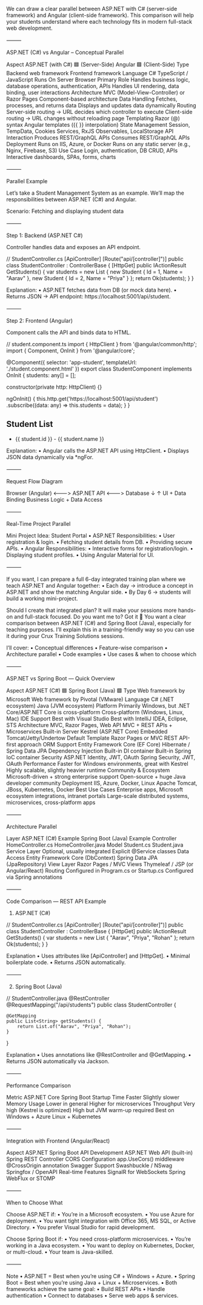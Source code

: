 We can draw a clear parallel between ASP.NET with C# (server-side framework) and Angular (client-side framework).
This comparison will help your students understand where each technology fits in modern full-stack web development.


⸻

ASP.NET (C#) vs Angular – Conceptual Parallel

Aspect	ASP.NET (with C#) 🟦 (Server-Side)	Angular 🟩 (Client-Side)
Type	Backend web framework	Frontend framework
Language	C#	TypeScript / JavaScript
Runs On	Server	Browser
Primary Role	Handles business logic, database operations, authentication, APIs	Handles UI rendering, data binding, user interactions
Architecture	MVC (Model-View-Controller) or Razor Pages	Component-based architecture
Data Handling	Fetches, processes, and returns data	Displays and updates data dynamically
Routing	Server-side routing → URL decides which controller to execute	Client-side routing → URL changes without reloading page
Templating	Razor (@) syntax	Angular templates ({{ }} interpolation)
State Management	Session, TempData, Cookies	Services, RxJS Observables, LocalStorage
API Interaction	Produces REST/GraphQL APIs	Consumes REST/GraphQL APIs
Deployment	Runs on IIS, Azure, or Docker	Runs on any static server (e.g., Nginx, Firebase, S3)
Use Case	Login, authentication, DB CRUD, APIs	Interactive dashboards, SPAs, forms, charts


⸻

Parallel Example

Let’s take a Student Management System as an example.
We’ll map the responsibilities between ASP.NET (C#) and Angular.

Scenario: Fetching and displaying student data

⸻

Step 1: Backend (ASP.NET C#)

Controller handles data and exposes an API endpoint.

// StudentController.cs
[ApiController]
[Route("api/[controller]")]
public class StudentController : ControllerBase
{
    [HttpGet]
    public IActionResult GetStudents()
    {
        var students = new List<Student>
        {
            new Student { Id = 1, Name = "Aarav" },
            new Student { Id = 2, Name = "Priya" }
        };
        return Ok(students);
    }
}

Explanation:
	•	ASP.NET fetches data from DB (or mock data here).
	•	Returns JSON → API endpoint: https://localhost:5001/api/student.

⸻

Step 2: Frontend (Angular)

Component calls the API and binds data to HTML.

// student.component.ts
import { HttpClient } from '@angular/common/http';
import { Component, OnInit } from '@angular/core';

@Component({
  selector: 'app-student',
  templateUrl: './student.component.html'
})
export class StudentComponent implements OnInit {
  students: any[] = [];

  constructor(private http: HttpClient) {}

  ngOnInit() {
    this.http.get('https://localhost:5001/api/student')
      .subscribe((data: any) => this.students = data);
  }
}

<!-- student.component.html -->
<h2>Student List</h2>
<ul>
  <li *ngFor="let student of students">
    {{ student.id }} - {{ student.name }}
  </li>
</ul>

Explanation:
	•	Angular calls the ASP.NET API using HttpClient.
	•	Displays JSON data dynamically via *ngFor.

⸻

Request Flow Diagram

Browser (Angular)  <--->  ASP.NET API  <--->  Database
       ↓                           ↑
    UI + Data Binding     Business Logic + Data Access


⸻



Real-Time Project Parallel

Mini Project Idea: Student Portal
	•	ASP.NET Responsibilities:
	•	User registration & login.
	•	Fetching student details from DB.
	•	Providing secure APIs.
	•	Angular Responsibilities:
	•	Interactive forms for registration/login.
	•	Displaying student profiles.
	•	Using Angular Material for UI.

⸻

If you want, I can prepare a full 6-day integrated training plan where we teach ASP.NET and Angular together:
	•	Each day → introduce a concept in ASP.NET and show the matching Angular side.
	•	By Day 6 → students will build a working mini-project.

Should I create that integrated plan? It will make your sessions more hands-on and full-stack focused.
Do you want me to?
Got it 🙂 You want a clear comparison between ASP.NET (C#) and Spring Boot (Java), especially for teaching purposes.
I’ll explain this in a training-friendly way so you can use it during your Crux Training Solutions sessions.

I’ll cover:
	•	Conceptual differences
	•	Feature-wise comparison
	•	Architecture parallel
	•	Code examples
	•	Use cases & when to choose which

⸻

ASP.NET vs Spring Boot — Quick Overview

Aspect	ASP.NET (C#) 🟦	Spring Boot (Java) 🟩
Type	Web framework by Microsoft	Web framework by Pivotal (VMware)
Language	C# (.NET ecosystem)	Java (JVM ecosystem)
Platform	Primarily Windows, but .NET Core/ASP.NET Core is cross-platform	Cross-platform (Windows, Linux, Mac)
IDE Support	Best with Visual Studio	Best with IntelliJ IDEA, Eclipse, STS
Architecture	MVC, Razor Pages, Web API	MVC + REST APIs + Microservices
Built-in Server	Kestrel (ASP.NET Core)	Embedded Tomcat/Jetty/Undertow
Default Template	Razor Pages or MVC	REST API-first approach
ORM Support	Entity Framework Core (EF Core)	Hibernate / Spring Data JPA
Dependency Injection	Built-in DI container	Built-in Spring IoC container
Security	ASP.NET Identity, JWT, OAuth	Spring Security, JWT, OAuth
Performance	Faster for Windows environments, great with Kestrel	Highly scalable, slightly heavier runtime
Community & Ecosystem	Microsoft-driven + strong enterprise support	Open-source + huge Java developer community
Deployment	IIS, Azure, Docker, Linux	Apache Tomcat, JBoss, Kubernetes, Docker
Best Use Cases	Enterprise apps, Microsoft ecosystem integrations, intranet portals	Large-scale distributed systems, microservices, cross-platform apps


⸻

Architecture Parallel

Layer	ASP.NET (C#) Example	Spring Boot (Java) Example
Controller	HomeController.cs	HomeController.java
Model	Student.cs	Student.java
Service Layer	Optional, usually integrated	Explicit @Service classes
Data Access	Entity Framework Core (DbContext)	Spring Data JPA (JpaRepository)
View Layer	Razor Pages / MVC Views	Thymeleaf / JSP (or Angular/React)
Routing	Configured in Program.cs or Startup.cs	Configured via Spring annotations


⸻

Code Comparison — REST API Example

1. ASP.NET (C#)

// StudentController.cs
[ApiController]
[Route("api/[controller]")]
public class StudentController : ControllerBase
{
    [HttpGet]
    public IActionResult GetStudents()
    {
        var students = new List<string> { "Aarav", "Priya", "Rohan" };
        return Ok(students);
    }
}

Explanation
	•	Uses attributes like [ApiController] and [HttpGet].
	•	Minimal boilerplate code.
	•	Returns JSON automatically.

⸻

2. Spring Boot (Java)

// StudentController.java
@RestController
@RequestMapping("/api/students")
public class StudentController {

    @GetMapping
    public List<String> getStudents() {
        return List.of("Aarav", "Priya", "Rohan");
    }
}

Explanation
	•	Uses annotations like @RestController and @GetMapping.
	•	Returns JSON automatically via Jackson.

⸻

Performance Comparison

Metric	ASP.NET Core	Spring Boot
Startup Time	Faster	Slightly slower
Memory Usage	Lower in general	Higher for microservices
Throughput	Very high (Kestrel is optimized)	High but JVM warm-up required
Best on	Windows + Azure	Linux + Kubernetes


⸻

Integration with Frontend (Angular/React)

Aspect	ASP.NET	Spring Boot
API Development	ASP.NET Web API (built-in)	Spring REST Controller
CORS Configuration	app.UseCors() middleware	@CrossOrigin annotation
Swagger Support	Swashbuckle / NSwag	Springfox / OpenAPI
Real-time Features	SignalR for WebSockets	Spring WebFlux or STOMP


⸻

When to Choose What

Choose ASP.NET if:
	•	You’re in a Microsoft ecosystem.
	•	You use Azure for deployment.
	•	You want tight integration with Office 365, MS SQL, or Active Directory.
	•	You prefer Visual Studio for rapid development.

Choose Spring Boot if:
	•	You need cross-platform microservices.
	•	You’re working in a Java ecosystem.
	•	You want to deploy on Kubernetes, Docker, or multi-cloud.
	•	Your team is Java-skilled.

⸻

Note
	•	ASP.NET = Best when you’re using C# + Windows + Azure.
	•	Spring Boot = Best when you’re using Java + Linux + Microservices.
	•	Both frameworks achieve the same goal:
	•	Build REST APIs
	•	Handle authentication
	•	Connect to databases
	•	Serve web apps & services.

